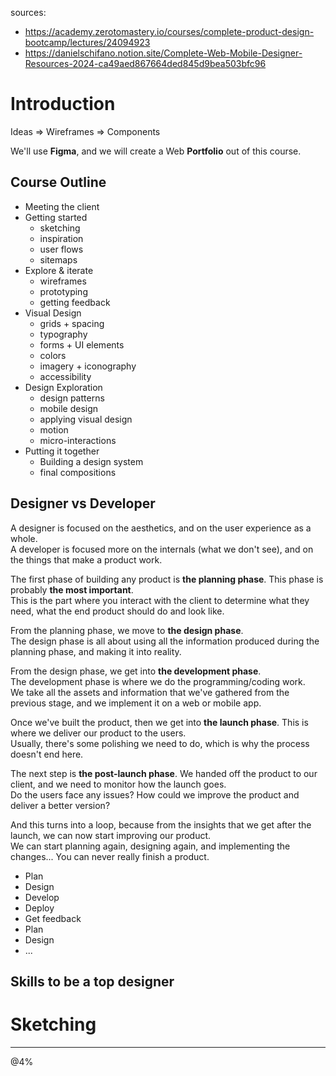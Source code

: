 sources:
- https://academy.zerotomastery.io/courses/complete-product-design-bootcamp/lectures/24094923
- https://danielschifano.notion.site/Complete-Web-Mobile-Designer-Resources-2024-ca49aed867664ded845d9bea503bfc96

# Introduction

Ideas => Wireframes => Components  

We'll use **Figma**, and we will create a Web **Portfolio** out of this course.

## Course Outline

- Meeting the client
- Getting started
  - sketching
  - inspiration
  - user flows
  - sitemaps
- Explore & iterate
  - wireframes
  - prototyping
  - getting feedback
- Visual Design
  - grids + spacing
  - typography
  - forms + UI elements
  - colors
  - imagery + iconography
  - accessibility
- Design Exploration
  - design patterns
  - mobile design
  - applying visual design
  - motion
  - micro-interactions
- Putting it together
  - Building a design system
  - final compositions

## Designer vs Developer

A designer is focused on the aesthetics, and on the user experience as a whole.  
A developer is focused more on the internals (what we don't see), and on the things that make a product work.  

The first phase of building any product is **the planning phase**. This phase is probably **the most important**.  
This is the part where you interact with the client to determine what they need, what the end product should do and look like.  

From the planning phase, we move to **the design phase**.  
The design phase is all about using all the information produced during the planning phase, and making it into reality.  

From the design phase, we get into **the development phase**.  
The development phase is where we do the programming/coding work.  
We take all the assets and information that we've gathered from the previous stage, and we implement it on a web or mobile app.  

Once we've built the product, then we get into **the launch phase**. This is where we deliver our product to the users.  
Usually, there's some polishing we need to do, which is why the process doesn't end here.  

The next step is **the post-launch phase**. We handed off the product to our client, and we need to monitor how the launch goes.  
Do the users face any issues? How could we improve the product and deliver a better version?  

And this turns into a loop, because from the insights that we get after the launch, we can now start improving our product.  
We can start planning again, designing again, and implementing the changes... You can never really finish a product.  

- Plan
- Design
- Develop
- Deploy
- Get feedback
- Plan
- Design
- ...

## Skills to be a top designer



# Sketching




---
@4%
